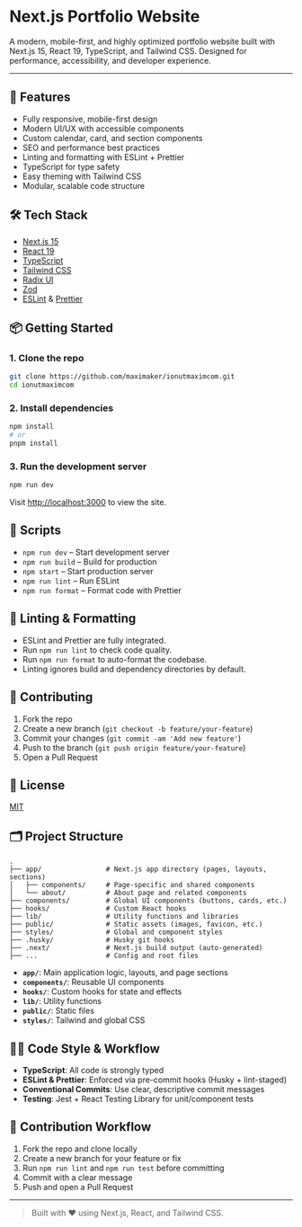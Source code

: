 # Next.js Portfolio Website

A modern, mobile-first, and highly optimized portfolio website built with Next.js 15, React 19, TypeScript, and Tailwind CSS. Designed for performance, accessibility, and developer experience.

---

## 🚀 Features

- Fully responsive, mobile-first design
- Modern UI/UX with accessible components
- Custom calendar, card, and section components
- SEO and performance best practices
- Linting and formatting with ESLint + Prettier
- TypeScript for type safety
- Easy theming with Tailwind CSS
- Modular, scalable code structure

## 🛠️ Tech Stack

- [Next.js 15](https://nextjs.org/)
- [React 19](https://react.dev/)
- [TypeScript](https://www.typescriptlang.org/)
- [Tailwind CSS](https://tailwindcss.com/)
- [Radix UI](https://www.radix-ui.com/)
- [Zod](https://zod.dev/)
- [ESLint](https://eslint.org/) & [Prettier](https://prettier.io/)

## 📦 Getting Started

### 1. Clone the repo

```bash
git clone https://github.com/maximaker/ionutmaximcom.git
cd ionutmaximcom
```

### 2. Install dependencies

```bash
npm install
# or
pnpm install
```

### 3. Run the development server

```bash
npm run dev
```

Visit [http://localhost:3000](http://localhost:3000) to view the site.

## 🧰 Scripts

- `npm run dev` – Start development server
- `npm run build` – Build for production
- `npm start` – Start production server
- `npm run lint` – Run ESLint
- `npm run format` – Format code with Prettier

## 🧹 Linting & Formatting

- ESLint and Prettier are fully integrated.
- Run `npm run lint` to check code quality.
- Run `npm run format` to auto-format the codebase.
- Linting ignores build and dependency directories by default.

## 🤝 Contributing

1. Fork the repo
2. Create a new branch (`git checkout -b feature/your-feature`)
3. Commit your changes (`git commit -am 'Add new feature'`)
4. Push to the branch (`git push origin feature/your-feature`)
5. Open a Pull Request

## 📄 License

[MIT](LICENSE)

## 🗂️ Project Structure

```
.
├── app/                # Next.js app directory (pages, layouts, sections)
│   ├── components/     # Page-specific and shared components
│   └── about/          # About page and related components
├── components/         # Global UI components (buttons, cards, etc.)
├── hooks/              # Custom React hooks
├── lib/                # Utility functions and libraries
├── public/             # Static assets (images, favicon, etc.)
├── styles/             # Global and component styles
├── .husky/             # Husky git hooks
├── .next/              # Next.js build output (auto-generated)
├── ...                 # Config and root files
```

- **`app/`**: Main application logic, layouts, and page sections
- **`components/`**: Reusable UI components
- **`hooks/`**: Custom hooks for state and effects
- **`lib/`**: Utility functions
- **`public/`**: Static files
- **`styles/`**: Tailwind and global CSS

## 🧑‍💻 Code Style & Workflow

- **TypeScript**: All code is strongly typed
- **ESLint & Prettier**: Enforced via pre-commit hooks (Husky + lint-staged)
- **Conventional Commits**: Use clear, descriptive commit messages
- **Testing**: Jest + React Testing Library for unit/component tests

## 🚦 Contribution Workflow

1. Fork the repo and clone locally
2. Create a new branch for your feature or fix
3. Run `npm run lint` and `npm run test` before committing
4. Commit with a clear message
5. Push and open a Pull Request

---

> Built with ❤️ using Next.js, React, and Tailwind CSS.
